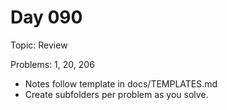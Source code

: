# Day 090

Topic: Review

Problems: 1, 20, 206

- Notes follow template in docs/TEMPLATES.md
- Create subfolders per problem as you solve.